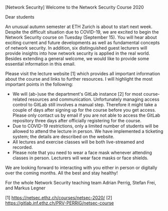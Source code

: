 [Network Security] Welcome to the Network Security Course 2020

Dear students

An unusual autumn semester at ETH Zurich is about to start next week. Despite the difficult situation due to COVID-19, we are excited to begin the Network Security course on Tuesday (September 15). You will hear about exciting current and future developments as well as fundamental concepts of network security. In addition, six distinguished guest lecturers will provide insights into how network security is applied in the real world. Besides extending a general welcome, we would like to provide some essential information in this email.

Please visit the lecture website [1] which provides all important information about the course and links to further resources. I will highlight the most important points in the following:

* We will (ab-)use the department's GitLab instance [2] for most course-related resources and communication. Unfortunately managing access control to GitLab still involves a manual step. Therefore it might take a couple of days after signing up for the course before you get access. Please only contact us by email if you are not able to access the GitLab repository three days after officially registering for the course.
* Due to COVID-19 restrictions, only a limited number of students will be allowed to attend the lecture in person. We have implemented a ticketing system; the details are described on the website.
* All lectures and exercise classes will be both live-streamed and recorded.
* Please note that you need to wear a face mask whenever attending classes in person. Lecturers will wear face masks or face shields.

We are looking forward to interacting with you either in person or digitally over the coming months. All the best and stay healthy!

For the whole Network Security teaching team
Adrian Perrig, Stefan Frei, and Markus Legner

[1] https://netsec.ethz.ch/courses/netsec-2020/
[2] https://gitlab.inf.ethz.ch/PRV-PERRIG/netsec-course
